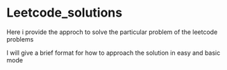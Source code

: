 # Leetcode_solutions

Here i provide the approch to solve the particular problem of the leetcode problems

I will give a brief format for how to approach the solution in easy and basic mode 


   
